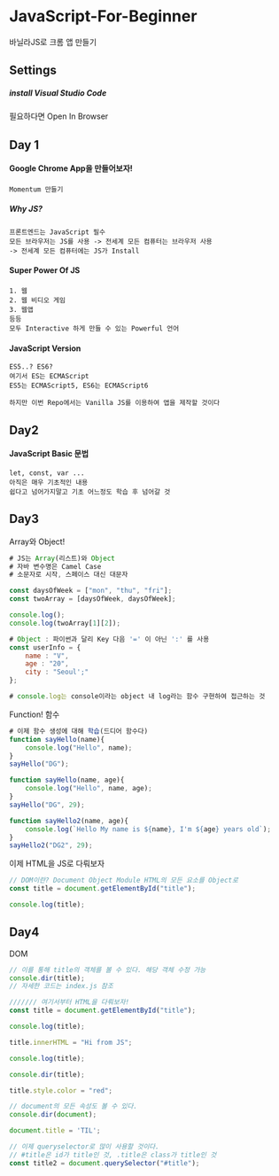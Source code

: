 # JavaScript-For-Beginner
바닐라JS로 크롬 앱 만들기

## Settings

##### install Visual Studio Code

필요하다면 Open In Browser

## Day 1

#### Google Chrome App을 만들어보자!

```
Momentum 만들기
```

##### Why JS?

```
프론트엔드는 JavaScript 필수
모든 브라우저는 JS를 사용 -> 전세계 모든 컴퓨터는 브라우저 사용 
-> 전세계 모든 컴퓨터에는 JS가 Install
```

#### Super Power Of JS

```
1. 웹
2. 웹 비디오 게임
3. 웹앱
등등
모두 Interactive 하게 만들 수 있는 Powerful 언어
```

#### JavaScript Version

```
ES5..? ES6?
여기서 ES는 ECMAScript
ES5는 ECMAScript5, ES6는 ECMAScript6

하지만 이번 Repo에서는 Vanilla JS를 이용하여 앱을 제작할 것이다
```

## Day2

#### JavaScript Basic 문법

```
let, const, var ...
아직은 매우 기초적인 내용
쉽다고 넘어가지말고 기초 어느정도 학습 후 넘어갈 것
```

## Day3

Array와 Object!

```javascript
# JS는 Array(리스트)와 Object
# 자바 변수명은 Camel Case
# 소문자로 시작, 스페이스 대신 대문자 

const daysOfWeek = ["mon", "thu", "fri"];
const twoArray = [daysOfWeek, daysOfWeek];

console.log();
console.log(twoArray[1][2]);

# Object : 파이썬과 달리 Key 다음 '=' 이 아닌 ':' 를 사용
const userInfo = {
    name : "V", 
    age : "20",
    city : "Seoul';"
};

# console.log는 console이라는 object 내 log라는 함수 구현하여 접근하는 것
```



Function! 함수

```javascript
# 이제 함수 생성에 대해 학습(드디어 함수다)
function sayHello(name){
    console.log("Hello", name);
}
sayHello("DG");

function sayHello(name, age){
    console.log("Hello", name, age);
}
sayHello("DG", 29);

function sayHello2(name, age){
    console.log(`Hello My name is ${name}, I'm ${age} years old`);
}
sayHello2("DG2", 29);
```



이제 HTML을 JS로 다뤄보자

```javascript
// DOM이란? Document Object Module HTML의 모든 요소를 Object로
const title = document.getElementById("title");

console.log(title);
```



## Day4

DOM

```javascript
// 이를 통해 title의 객체를 볼 수 있다. 해당 객체 수정 가능
console.dir(title);
// 자세한 코드는 index.js 참조
```

```javascript
/////// 여기서부터 HTML을 다뤄보자!
const title = document.getElementById("title");

console.log(title);

title.innerHTML = "Hi from JS";

console.log(title);

console.dir(title);

title.style.color = "red";

// document의 모든 속성도 볼 수 있다.
console.dir(document);

document.title = 'TIL';

// 이제 queryselector로 많이 사용할 것이다.
// #title은 id가 title인 것, .title은 class가 title인 것
const title2 = document.querySelector("#title");
```
